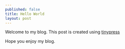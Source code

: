 ```yaml
---
published: false
title: Hello World
layout: post
---
```

Welcome to my blog. This post is created using [tinypress](https://tinypress.co/)

Hope you enjoy my blog.